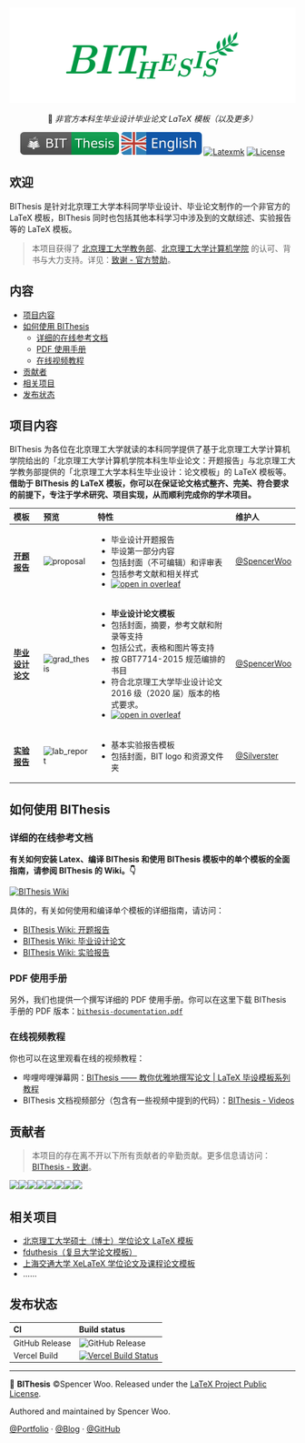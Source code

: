 <div align="center">
  <img src="assets/bithesis_icon.svg" alt="BIThesis Icon">

📖 _非官方本科生毕业设计毕业论文 LaTeX 模板（以及更多）_

![BIThesis](./assets/bithesis_badge_solid.svg)
[![English version](assets/english.svg)](./README.md)
[![Latexmk](https://badgen.net/badge/compiler/Latexmk?color=blue)](https://mg.readthedocs.io/latexmk.html)
[![License](https://badgen.net/github/license/spencerwooo/BIThesis?color=008080)](./LICENSE)

</div>

<h2>欢迎</h2>

BIThesis 是针对北京理工大学本科同学毕业设计、毕业论文制作的一个非官方的 LaTeX 模板，BIThesis 同时也包括其他本科学习中涉及到的文献综述、实验报告等的 LaTeX 模板。

> 本项目获得了 [北京理工大学教务部](http://jwc.bit.edu.cn/)、[北京理工大学计算机学院](http://cs.bit.edu.cn/) 的认可、背书与大力支持。详见：[致谢 - 官方赞助](https://bithesis.spencerwoo.com/Guide/5-Acknowledgements/Acknowledgements.html#%E5%AE%98%E6%96%B9%E8%B5%9E%E5%8A%A9-official-sponsors)。

<h2>内容</h2>

- [项目内容](#%e9%a1%b9%e7%9b%ae%e5%86%85%e5%ae%b9)
- [如何使用 BIThesis](#%e5%a6%82%e4%bd%95%e4%bd%bf%e7%94%a8-bithesis)
  - [详细的在线参考文档](#%e8%af%a6%e7%bb%86%e7%9a%84%e5%9c%a8%e7%ba%bf%e5%8f%82%e8%80%83%e6%96%87%e6%a1%a3)
  - [PDF 使用手册](#pdf-%e4%bd%bf%e7%94%a8%e6%89%8b%e5%86%8c)
  - [在线视频教程](#%e5%9c%a8%e7%ba%bf%e8%a7%86%e9%a2%91%e6%95%99%e7%a8%8b)
- [贡献者](#%e8%b4%a1%e7%8c%ae%e8%80%85)
- [相关项目](#%e7%9b%b8%e5%85%b3%e9%a1%b9%e7%9b%ae)
- [发布状态](#%e5%8f%91%e5%b8%83%e7%8a%b6%e6%80%81)

## 项目内容

BIThesis 为各位在北京理工大学就读的本科同学提供了基于北京理工大学计算机学院给出的「北京理工大学计算机学院本科生毕业论文：开题报告」与北京理工大学教务部提供的「北京理工大学本科生毕业设计：论文模板」的 LaTeX 模板等。**借助于 BIThesis 的 LaTeX 模板，你可以在保证论文格式整齐、完美、符合要求的前提下，专注于学术研究、项目实现，从而顺利完成你的学术项目。**

| 模板                                        | 预览                                                                                            | 特性                                                                                                                                                                                                                                                                                                                                                                                                                                                                              | 维护人                                         |
| :------------------------------------------ | :---------------------------------------------------------------------------------------------- | :-------------------------------------------------------------------------------------------------------------------------------------------------------------------------------------------------------------------------------------------------------------------------------------------------------------------------------------------------------------------------------------------------------------------------------------------------------------------------------- | :--------------------------------------------- |
| **[开题报告](./proposal-report)**<br>       | <img src="https://i.loli.net/2020/02/05/HfZUaGqWSjrATbe.png" width="300px" alt="proposal" />    | <ul><li>毕业设计开题报告</li><li>毕设第一部分内容</li><li>包括封面（不可编辑）和评审表</li><li>包括参考文献和相关样式</li><li>[![open in overleaf](https://img.shields.io/badge/open%20in-Overleaf-46a247?logo=overleaf&logoColor=white)](https://www.overleaf.com/latex/templates/bei-jing-li-gong-da-xue-ben-ke-sheng-bi-ye-lun-wen-kai-ti-bao-gao-mo-ban/dgqdjptfqtrn)</li></ul>                                                                                               | [@SpencerWoo](https://github.com/spencerwooo)  |
| **[毕业设计论文](./graduation-thesis)**<br> | <img src="https://i.loli.net/2020/03/01/hISQql1W6oFgKsC.png" width="300px" alt="grad_thesis" /> | <ul><li>**毕业设计论文模板**</li><li>包括封面，摘要，参考文献和附录等支持</li><li>包括公式，表格和图片等支持</li><li>按 GBT7714-2015 规范编排的书目</li><li>符合北京理工大学毕业设计论文 2016 级（2020 届）版本的格式要求。</li><li>[![open in overleaf](https://img.shields.io/badge/open%20in-Overleaf-46a247?logo=overleaf&logoColor=white)](https://www.overleaf.com/latex/templates/bei-jing-li-gong-da-xue-ben-ke-sheng-bi-ye-she-ji-lun-wen-mo-ban/mwhjgqsncxxg)</li></ul> | [@SpencerWoo](https://github.com/spencerwooo)  |
| **[实验报告](./lab-report)**<br>            | <img src="https://i.loli.net/2020/03/08/txzGcKv9YSel3IX.png" width="300px" alt="lab_report" />  | <ul><li>基本实验报告模板</li><li>包括封面，BIT logo 和资源文件夹</li></ul>                                                                                                                                                                                                                                                                                                                                                                                                        | [@Silverster](https://github.com/Silverster98) |

## 如何使用 BIThesis

### 详细的在线参考文档

**有关如何安装 Latex、编译 BIThesis 和使用 BIThesis 模板中的单个模板的全面指南，请参阅 BIThesis 的 Wiki。👇**

[![BIThesis Wiki](https://img.shields.io/badge/BIThesis-Wiki-009944?logo=wikipedia&style=for-the-badge)](https://bithesis.spencerwoo.com/)

具体的，有关如何使用和编译单个模板的详细指南，请访问：

- [BIThesis Wiki: 开题报告](https://bithesis.spencerwoo.com/Guide/3-Templates/Proposal-Report)
- [BIThesis Wiki: 毕业设计论文](https://bithesis.spencerwoo.com/Guide/3-Templates/Final-Graduation-Thesis)
- [BIThesis Wiki: 实验报告](https://bithesis.spencerwoo.com/Guide/3-Templates/Lab-Report)

### PDF 使用手册

另外，我们也提供一个撰写详细的 PDF 使用手册。你可以在这里下载 BIThesis 手册的 PDF 版本：[`bithesis-documentation.pdf`](https://github.com/spencerwooo/BIThesis/releases/latest)

### 在线视频教程

你也可以在这里观看在线的视频教程：

- 哔哩哔哩弹幕网：[BIThesis —— 教你优雅地撰写论文 | LaTeX 毕设模板系列教程](https://www.bilibili.com/video/BV1GT4y1V78d/)
- BIThesis 文档视频部分（包含有一些视频中提到的代码）：[BIThesis - Videos](https://bithesis.spencerwoo.com/Video/)

## 贡献者

> 本项目的存在离不开以下所有贡献者的辛勤贡献。更多信息请访问：[BIThesis - 致谢](https://bithesis.spencerwoo.com/Guide/5-Acknowledgements/Acknowledgements.html)。

[![](https://sourcerer.io/fame/spencerwooo/spencerwooo/BIThesis/images/0)](https://sourcerer.io/fame/spencerwooo/spencerwooo/BIThesis/links/0)[![](https://sourcerer.io/fame/spencerwooo/spencerwooo/BIThesis/images/1)](https://sourcerer.io/fame/spencerwooo/spencerwooo/BIThesis/links/1)[![](https://sourcerer.io/fame/spencerwooo/spencerwooo/BIThesis/images/2)](https://sourcerer.io/fame/spencerwooo/spencerwooo/BIThesis/links/2)[![](https://sourcerer.io/fame/spencerwooo/spencerwooo/BIThesis/images/3)](https://sourcerer.io/fame/spencerwooo/spencerwooo/BIThesis/links/3)[![](https://sourcerer.io/fame/spencerwooo/spencerwooo/BIThesis/images/4)](https://sourcerer.io/fame/spencerwooo/spencerwooo/BIThesis/links/4)[![](https://sourcerer.io/fame/spencerwooo/spencerwooo/BIThesis/images/5)](https://sourcerer.io/fame/spencerwooo/spencerwooo/BIThesis/links/5)[![](https://sourcerer.io/fame/spencerwooo/spencerwooo/BIThesis/images/6)](https://sourcerer.io/fame/spencerwooo/spencerwooo/BIThesis/links/6)[![](https://sourcerer.io/fame/spencerwooo/spencerwooo/BIThesis/images/7)](https://sourcerer.io/fame/spencerwooo/spencerwooo/BIThesis/links/7)

## 相关项目

- [北京理工大学硕士（博士）学位论文 LaTeX 模板](https://github.com/BIT-thesis/LaTeX-template)
- [fduthesis（复旦大学论文模板）](https://github.com/stone-zeng/fduthesis)
- [上海交通大学 XeLaTeX 学位论文及课程论文模板](https://github.com/sjtug/SJTUThesis)
- ……

## 发布状态

| CI             | Build status                                                                                                                                                                             |
| :------------- | :--------------------------------------------------------------------------------------------------------------------------------------------------------------------------------------- |
| GitHub Release | ![GitHub Release](https://github.com/spencerwooo/BIThesis/workflows/Release/badge.svg?branch=master)                                                                                     |
| Vercel Build   | [![Vercel Build Status](https://badgen.net/https/now.swoo.workers.dev/dpl_JAAPnJYBFWWqVLjtNXcxaU8FJDk6?label=Vercel&labelColor=black&icon=zeit)](https://vercel.com/spencerwoo/bithesis) |

<!-- ## 免责声明

本项目尚未经由 _北京理工大学教务部_ 确认（但即将会被官方授权）。使用此模板的风险由你自己承担。笔芯 (´▽`ʃ♡ƪ) -->

---

📖 **BIThesis** ©Spencer Woo. Released under the [LaTeX Project Public License](LICENSE).

Authored and maintained by Spencer Woo.

[@Portfolio](https://spencerwoo.com/) · [@Blog](https://blog.spencerwoo.com/) · [@GitHub](https://github.com/spencerwooo)
